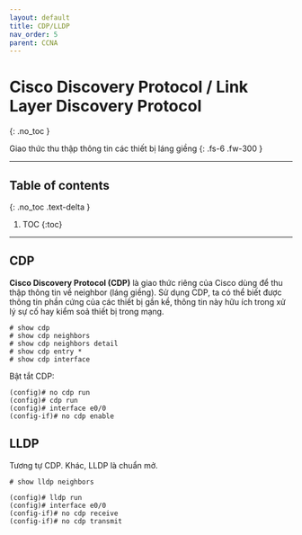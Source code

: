 ```yaml
---
layout: default
title: CDP/LLDP
nav_order: 5
parent: CCNA
---
```


# Cisco Discovery Protocol / Link Layer Discovery Protocol
{: .no_toc }

Giao thức thu thập thông tin các thiết bị láng giềng
{: .fs-6 .fw-300 }

---

## Table of contents
{: .no_toc .text-delta }

1. TOC
{:toc}

---

## CDP

**Cisco Discovery Protocol (CDP)** là giao thức riêng của Cisco dùng để thu thập thông tin về neighbor (láng giềng). Sử dụng CDP, ta có thể biết được thông tin phần cứng của các thiết bị gần kề, thông tin này hữu ích trong xử lý sự cố hay kiểm soả thiết bị trong mạng.

```
# show cdp
# show cdp neighbors
# show cdp neighbors detail
# show cdp entry *
# show cdp interface
```

Bật tắt CDP:

```
(config)# no cdp run
(config)# cdp run
(config)# interface e0/0
(config-if)# no cdp enable
```

## LLDP

Tương tự CDP. Khác, LLDP là chuẩn mở.

```
# show lldp neighbors
```

```
(config)# lldp run
(config)# interface e0/0
(config-if)# no cdp receive
(config-if)# no cdp transmit
```
